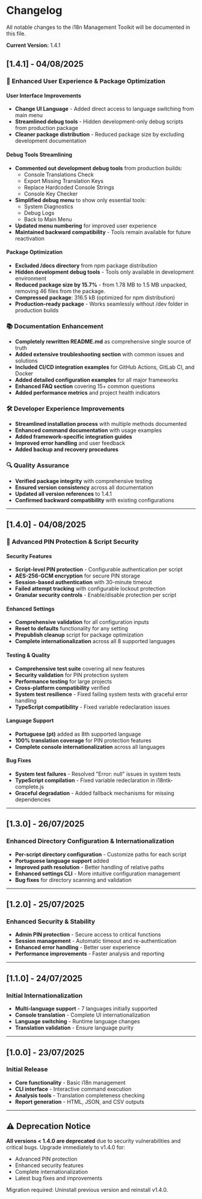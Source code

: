 # Changelog

All notable changes to the i18n Management Toolkit will be documented in this file.

**Current Version:** 1.4.1

## [1.4.1] - 04/08/2025

### 🎯 Enhanced User Experience & Package Optimization

#### User Interface Improvements
- **Change UI Language** - Added direct access to language switching from main menu
- **Streamlined debug tools** - Hidden development-only debug scripts from production package
- **Cleaner package distribution** - Reduced package size by excluding development documentation

#### Debug Tools Streamlining
- **Commented out development debug tools** from production builds:
  - Console Translations Check
  - Export Missing Translation Keys
  - Replace Hardcoded Console Strings
  - Console Key Checker
- **Simplified debug menu** to show only essential tools:
  - System Diagnostics
  - Debug Logs
  - Back to Main Menu
- **Updated menu numbering** for improved user experience
- **Maintained backward compatibility** - Tools remain available for future reactivation

#### Package Optimization
- **Excluded /docs directory** from npm package distribution
- **Hidden development debug tools** - Tools only available in development environment
- **Reduced package size by 15.7%** - from 1.78 MB to 1.5 MB unpacked, removing 46 files from the package.
- **Compressed package**: 316.5 kB (optimized for npm distribution)
- **Production-ready package** - Works seamlessly without /dev folder in production builds

### 📚 Documentation Enhancement
- **Completely rewritten README.md** as comprehensive single source of truth
- **Added extensive troubleshooting section** with common issues and solutions
- **Included CI/CD integration examples** for GitHub Actions, GitLab CI, and Docker
- **Added detailed configuration examples** for all major frameworks
- **Enhanced FAQ section** covering 15+ common questions
- **Added performance metrics** and project health indicators

### 🛠️ Developer Experience Improvements
- **Streamlined installation process** with multiple methods documented
- **Enhanced command documentation** with usage examples
- **Added framework-specific integration guides**
- **Improved error handling** and user feedback
- **Added backup and recovery procedures**

### 🔍 Quality Assurance
- **Verified package integrity** with comprehensive testing
- **Ensured version consistency** across all documentation
- **Updated all version references** to 1.4.1
- **Confirmed backward compatibility** with existing configurations

---

## [1.4.0] - 04/08/2025

### 🔐 Advanced PIN Protection & Script Security

#### Security Features
- **Script-level PIN protection** - Configurable authentication per script
- **AES-256-GCM encryption** for secure PIN storage
- **Session-based authentication** with 30-minute timeout
- **Failed attempt tracking** with configurable lockout protection
- **Granular security controls** - Enable/disable protection per script

#### Enhanced Settings
- **Comprehensive validation** for all configuration inputs
- **Reset to defaults** functionality for any setting
- **Prepublish cleanup** script for package optimization
- **Complete internationalization** across all 8 supported languages

#### Testing & Quality
- **Comprehensive test suite** covering all new features
- **Security validation** for PIN protection system
- **Performance testing** for large projects
- **Cross-platform compatibility** verified
- **System test resilience** - Fixed failing system tests with graceful error handling
- **TypeScript compatibility** - Fixed variable redeclaration issues

#### Language Support
- **Portuguese (pt)** added as 8th supported language
- **100% translation coverage** for PIN protection features
- **Complete console internationalization** across all languages

#### Bug Fixes
- **System test failures** - Resolved "Error: null" issues in system tests
- **TypeScript compilation** - Fixed variable redeclaration in i18ntk-complete.js
- **Graceful degradation** - Added fallback mechanisms for missing dependencies

---

## [1.3.0] - 26/07/2025

### Enhanced Directory Configuration & Internationalization

- **Per-script directory configuration** - Customize paths for each script
- **Portuguese language support** added
- **Improved path resolution** - Better handling of relative paths
- **Enhanced settings CLI** - More intuitive configuration management
- **Bug fixes** for directory scanning and validation

---

## [1.2.0] - 25/07/2025

### Enhanced Security & Stability

- **Admin PIN protection** - Secure access to critical functions
- **Session management** - Automatic timeout and re-authentication
- **Enhanced error handling** - Better user experience
- **Performance improvements** - Faster analysis and reporting

---

## [1.1.0] - 24/07/2025

### Initial Internationalization

- **Multi-language support** - 7 languages initially supported
- **Console translation** - Complete UI internationalization
- **Language switching** - Runtime language changes
- **Translation validation** - Ensure language purity

---

## [1.0.0] - 23/07/2025

### Initial Release

- **Core functionality** - Basic i18n management
- **CLI interface** - Interactive command execution
- **Analysis tools** - Translation completeness checking
- **Report generation** - HTML, JSON, and CSV outputs

---

## ⚠️ Deprecation Notice

**All versions < 1.4.0 are deprecated** due to security vulnerabilities and critical bugs. Upgrade immediately to v1.4.0 for:
- Advanced PIN protection
- Enhanced security features
- Complete internationalization
- Latest bug fixes and improvements

Migration required: Uninstall previous version and reinstall v1.4.0.